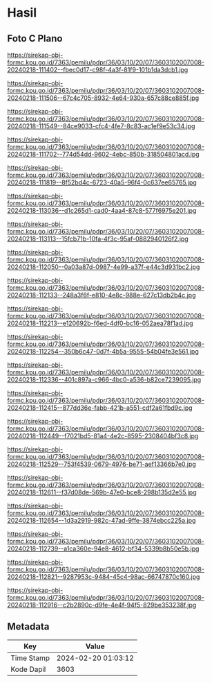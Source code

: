 # Hasil

## Foto C Plano

https://sirekap-obj-formc.kpu.go.id/7363/pemilu/pdpr/36/03/10/20/07/3603102007008-20240218-111402--fbec0d17-c98f-4a3f-81f9-101b1da3dcb1.jpg

https://sirekap-obj-formc.kpu.go.id/7363/pemilu/pdpr/36/03/10/20/07/3603102007008-20240218-111506--67c4c705-8932-4e64-930a-657c88ce885f.jpg

https://sirekap-obj-formc.kpu.go.id/7363/pemilu/pdpr/36/03/10/20/07/3603102007008-20240218-111549--84ce9033-cfc4-4fe7-8c83-ac1ef9e53c34.jpg

https://sirekap-obj-formc.kpu.go.id/7363/pemilu/pdpr/36/03/10/20/07/3603102007008-20240218-111702--774d54dd-9602-4ebc-850b-318504801acd.jpg

https://sirekap-obj-formc.kpu.go.id/7363/pemilu/pdpr/36/03/10/20/07/3603102007008-20240218-111819--8f52bd4c-6723-40a5-96f4-0c637ee65765.jpg

https://sirekap-obj-formc.kpu.go.id/7363/pemilu/pdpr/36/03/10/20/07/3603102007008-20240218-113036--d1c265d1-cad0-4aa4-87c8-577f6975e201.jpg

https://sirekap-obj-formc.kpu.go.id/7363/pemilu/pdpr/36/03/10/20/07/3603102007008-20240218-113113--15fcb71b-10fa-4f3c-95af-0882940126f2.jpg

https://sirekap-obj-formc.kpu.go.id/7363/pemilu/pdpr/36/03/10/20/07/3603102007008-20240218-112050--0a03a87d-0987-4e99-a37f-e44c3d931bc2.jpg

https://sirekap-obj-formc.kpu.go.id/7363/pemilu/pdpr/36/03/10/20/07/3603102007008-20240218-112133--248a3f6f-e810-4e8c-988e-627c13db2b4c.jpg

https://sirekap-obj-formc.kpu.go.id/7363/pemilu/pdpr/36/03/10/20/07/3603102007008-20240218-112213--e120692b-f6ed-4df0-bc16-052aea78f1ad.jpg

https://sirekap-obj-formc.kpu.go.id/7363/pemilu/pdpr/36/03/10/20/07/3603102007008-20240218-112254--350b6c47-0d7f-4b5a-9555-54b04fe3e561.jpg

https://sirekap-obj-formc.kpu.go.id/7363/pemilu/pdpr/36/03/10/20/07/3603102007008-20240218-112336--401c897a-c966-4bc0-a536-b82ce7239095.jpg

https://sirekap-obj-formc.kpu.go.id/7363/pemilu/pdpr/36/03/10/20/07/3603102007008-20240218-112415--877dd36e-fabb-421b-a551-cdf2a61fbd9c.jpg

https://sirekap-obj-formc.kpu.go.id/7363/pemilu/pdpr/36/03/10/20/07/3603102007008-20240218-112449--f7021bd5-81a4-4e2c-8595-2308404bf3c8.jpg

https://sirekap-obj-formc.kpu.go.id/7363/pemilu/pdpr/36/03/10/20/07/3603102007008-20240218-112529--753f4539-0679-4976-be71-aef13366b7e0.jpg

https://sirekap-obj-formc.kpu.go.id/7363/pemilu/pdpr/36/03/10/20/07/3603102007008-20240218-112611--f37d08de-569b-47e0-bce8-298b135d2e55.jpg

https://sirekap-obj-formc.kpu.go.id/7363/pemilu/pdpr/36/03/10/20/07/3603102007008-20240218-112654--1d3a2919-982c-47ad-9ffe-3874ebcc225a.jpg

https://sirekap-obj-formc.kpu.go.id/7363/pemilu/pdpr/36/03/10/20/07/3603102007008-20240218-112739--a1ca360e-94e8-4612-bf34-5339b8b50e5b.jpg

https://sirekap-obj-formc.kpu.go.id/7363/pemilu/pdpr/36/03/10/20/07/3603102007008-20240218-112821--9287953c-9484-45c4-98ac-66747870c160.jpg

https://sirekap-obj-formc.kpu.go.id/7363/pemilu/pdpr/36/03/10/20/07/3603102007008-20240218-112916--c2b2890c-d9fe-4e4f-94f5-829be353238f.jpg


## Metadata

| Key        | Value               |
| ---------- | ------------------- |
| Time Stamp | 2024-02-20 01:03:12 |
| Kode Dapil | 3603                |



